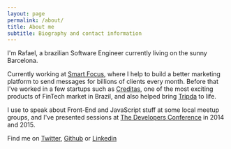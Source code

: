 ```yaml
---
layout: page
permalink: /about/
title: About me
subtitle: Biography and contact information
---
```


I'm Rafael, a brazilian Software Engineer currently living on the sunny Barcelona.

Currently working at [Smart Focus][smartfocus], where I help to build a better marketing platform to send messages for billions of clients every month. Before that I've worked in a few startups such as [Creditas][creditas], one of the most exciting products of FinTech market in Brazil, and also helped bring [Tripda][tripda] to life.

I use to speak about Front-End and JavaScript stuff at some local meetup groups, and I've presented sessions at [The Developers Conference][tdc] in 2014 and 2015.

Find me on [Twitter][twitter], [Github][github] or [Linkedin][linkedin]

<!-- Feel free to contact me at [sonny.webdsg at gmail dot com][email]. -->


[me]: /assets/images/me.jpg
[revolut]: https://www.revolut.com/
[xing]: https://www.xing.com/
[gft]: https://gft.com/
[smartfocus]: https://www.smartfocus.com/
[tdc]: http://www.thedevelopersconference.com.br
[email]: mailto:sonny.webdsg[at]gmail[dot]com
[twitter]: https://twitter.com/rafaelllycan
[github]: https://github.com/rafaell-lycan
[linkedin]: https://www.linkedin.com/in/rafaelllycan
[creditas]: https://www.creditas.com.br/
[tripda]: https://www.crunchbase.com/organization/tripda
